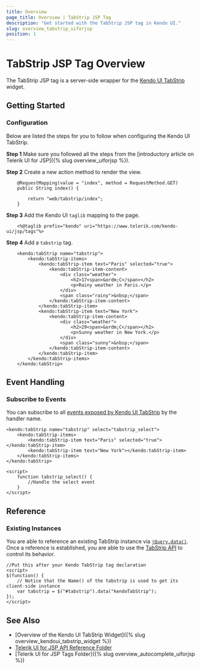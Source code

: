 ```yaml
---
title: Overview
page_title: Overview | TabStrip JSP Tag
description: "Get started with the TabStrip JSP tag in Kendo UI."
slug: overview_tabstrip_uiforjsp
position: 1
---
```


# TabStrip JSP Tag Overview

The TabStrip JSP tag is a server-side wrapper for the [Kendo UI TabStrip](/api/javascript/ui/tabstrip) widget.

## Getting Started

### Configuration

Below are listed the steps for you to follow when configuring the Kendo UI TabStrip.

**Step 1** Make sure you followed all the steps from the [introductory article on Telerik UI for JSP]({% slug overview_uiforjsp %}).

**Step 2** Create a new action method to render the view.



        @RequestMapping(value = "index", method = RequestMethod.GET)
        public String index() {

            return "web/tabstrip/index";
        }

**Step 3** Add the Kendo UI `taglib` mapping to the page.



        <%@taglib prefix="kendo" uri="https://www.telerik.com/kendo-ui/jsp/tags"%>

**Step 4** Add a `tabstrip` tag.



        <kendo:tabStrip name="tabstrip">
            <kendo:tabStrip-items>
                <kendo:tabStrip-item text="Paris" selected="true">
                    <kendo:tabStrip-item-content>
                        <div class="weather">
                            <h2>17<span>&ordm;C</span></h2>
                            <p>Rainy weather in Paris.</p>
                        </div>
                        <span class="rainy">&nbsp;</span>
                    </kendo:tabStrip-item-content>
                </kendo:tabStrip-item>
                <kendo:tabStrip-item text="New York">
                    <kendo:tabStrip-item-content>
                        <div class="weather">
                            <h2>29<span>&ordm;C</span></h2>
                            <p>Sunny weather in New York.</p>
                        </div>
                        <span class="sunny">&nbsp;</span>
                    </kendo:tabStrip-item-content>
                </kendo:tabStrip-item>
            </kendo:tabStrip-items>
        </kendo:tabStrip>

## Event Handling

### Subscribe to Events

You can subscribe to all [events exposed by Kendo UI TabStrip](/api/javascript/ui/tabstrip#events) by the handler name.



    <kendo:tabStrip name="tabstrip" select="tabstrip_select">
        <kendo:tabStrip-items>
            <kendo:tabStrip-item text="Paris" selected="true"></kendo:tabStrip-item>
            <kendo:tabStrip-item text="New York"></kendo:tabStrip-item>
        </kendo:tabStrip-items>
    </kendo:tabStrip>

    <script>
        function tabstrip_select() {
            //Handle the select event
        }
    </script>

## Reference

### Existing Instances

You are able to reference an existing TabStrip instance via [`jQuery.data()`](https://api.jquery.com/jQuery.data/). Once a reference is established, you are able to use the [TabStrip API](/api/javascript/ui/tabstrip#methods) to control its behavior.



    //Put this after your Kendo TabStrip tag declaration
    <script>
    $(function() {
        // Notice that the Name() of the tabstrip is used to get its client-side instance
        var tabstrip = $("#tabstrip").data("kendoTabStrip");
    });
    </script>

## See Also

* [Overview of the Kendo UI TabStrip Widget]({% slug overview_kendoui_tabstrip_widget %})
* [Telerik UI for JSP API Reference Folder](/api/jsp/autocomplete/animation)
* [Telerik UI for JSP Tags Folder]({% slug overview_autocomplete_uiforjsp %})
